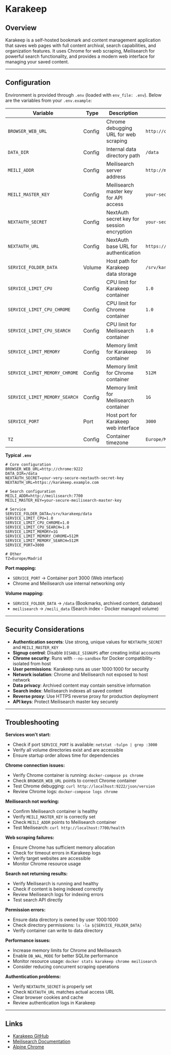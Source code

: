 # Karakeep

## Overview

Karakeep is a self-hosted bookmark and content management application that saves
web pages with full content archival, search capabilities, and organization
features. It uses Chrome for web scraping, Meilisearch for powerful search
functionality, and provides a modern web interface for managing your saved
content.

---

## Configuration

Environment is provided through `.env` (loaded with `env_file: .env`). Below are
the variables from your `.env.example`:

| Variable                      | Type   | Description                                | Example                        | Required |
| ----------------------------- | ------ | ------------------------------------------ | ------------------------------ | -------- |
| `BROWSER_WEB_URL`             | Config | Chrome debugging URL for web scraping      | `http://chrome:9222`           | Yes      |
| `DATA_DIR`                    | Config | Internal data directory path               | `/data`                        | Yes      |
| `MEILI_ADDR`                  | Config | Meilisearch server address                 | `http://meilisearch:7700`      | Yes      |
| `MEILI_MASTER_KEY`            | Config | Meilisearch master key for API access      | `your-secure-master-key`       | Yes      |
| `NEXTAUTH_SECRET`             | Config | NextAuth secret key for session encryption | `your-secure-secret-here`      | Yes      |
| `NEXTAUTH_URL`                | Config | NextAuth base URL for authentication       | `https://karakeep.example.com` | Yes      |
| `SERVICE_FOLDER_DATA`         | Volume | Host path for Karakeep data storage        | `/srv/karakeep/data`           | No       |
| `SERVICE_LIMIT_CPU`           | Config | CPU limit for Karakeep container           | `1.0`                          | No       |
| `SERVICE_LIMIT_CPU_CHROME`    | Config | CPU limit for Chrome container             | `1.0`                          | No       |
| `SERVICE_LIMIT_CPU_SEARCH`    | Config | CPU limit for Meilisearch container        | `1.0`                          | No       |
| `SERVICE_LIMIT_MEMORY`        | Config | Memory limit for Karakeep container        | `1G`                           | No       |
| `SERVICE_LIMIT_MEMORY_CHROME` | Config | Memory limit for Chrome container          | `512M`                         | No       |
| `SERVICE_LIMIT_MEMORY_SEARCH` | Config | Memory limit for Meilisearch container     | `1G`                           | No       |
| `SERVICE_PORT`                | Port   | Host port for Karakeep web interface       | `3000`                         | No       |
| `TZ`                          | Config | Container timezone                         | `Europe/Madrid`                | No       |

**Typical `.env`**

```dotenv
# Core configuration
BROWSER_WEB_URL=http://chrome:9222
DATA_DIR=/data
NEXTAUTH_SECRET=your-very-secure-nextauth-secret-key
NEXTAUTH_URL=https://karakeep.example.com

# Search configuration
MEILI_ADDR=http://meilisearch:7700
MEILI_MASTER_KEY=your-secure-meilisearch-master-key

# Service
SERVICE_FOLDER_DATA=/srv/karakeep/data
SERVICE_LIMIT_CPU=1.0
SERVICE_LIMIT_CPU_CHROME=1.0
SERVICE_LIMIT_CPU_SEARCH=1.0
SERVICE_LIMIT_MEMORY=1G
SERVICE_LIMIT_MEMORY_CHROME=512M
SERVICE_LIMIT_MEMORY_SEARCH=512M
SERVICE_PORT=3000

# Other
TZ=Europe/Madrid
```

**Port mapping:**
- `SERVICE_PORT` → Container port 3000 (Web interface)
- Chrome and Meilisearch use internal networking only

**Volume mapping:**
- `SERVICE_FOLDER_DATA` → `/data` (Bookmarks, archived content, database)
- `meilisearch` → `/meili_data` (Search index - Docker managed volume)

---

## Security Considerations

- **Authentication secrets**: Use strong, unique values for `NEXTAUTH_SECRET`
  and `MEILI_MASTER_KEY`
- **Signup control**: Disable `DISABLE_SIGNUPS` after creating initial accounts
- **Chrome security**: Runs with `--no-sandbox` for Docker compatibility -
  isolated from host
- **User permissions**: Karakeep runs as user 1000:1000 for security
- **Network isolation**: Chrome and Meilisearch not exposed to host network
- **Data privacy**: Archived content may contain sensitive information
- **Search index**: Meilisearch indexes all saved content
- **Reverse proxy**: Use HTTPS reverse proxy for production deployment
- **API keys**: Protect Meilisearch master key securely

---

## Troubleshooting

**Services won't start:**
- Check if port `SERVICE_PORT` is available: `netstat -tulpn | grep :3000`
- Verify all volume directories exist and are accessible
- Ensure startup order allows time for dependencies

**Chrome connection issues:**
- Verify Chrome container is running: `docker-compose ps chrome`
- Check `BROWSER_WEB_URL` points to correct Chrome container
- Test Chrome debugging: `curl http://localhost:9222/json/version`
- Review Chrome logs: `docker-compose logs chrome`

**Meilisearch not working:**
- Confirm Meilisearch container is healthy
- Verify `MEILI_MASTER_KEY` is correctly set
- Check `MEILI_ADDR` points to Meilisearch container
- Test Meilisearch: `curl http://localhost:7700/health`

**Web scraping failures:**
- Ensure Chrome has sufficient memory allocation
- Check for timeout errors in Karakeep logs
- Verify target websites are accessible
- Monitor Chrome resource usage

**Search not returning results:**
- Verify Meilisearch is running and healthy
- Check if content is being indexed correctly
- Review Meilisearch logs for indexing errors
- Test search API directly

**Permission errors:**
- Ensure data directory is owned by user 1000:1000
- Check directory permissions: `ls -la ${SERVICE_FOLDER_DATA}`
- Verify container can write to data directory

**Performance issues:**
- Increase memory limits for Chrome and Meilisearch
- Enable `DB_WAL_MODE` for better SQLite performance
- Monitor resource usage: `docker stats karakeep chrome meilisearch`
- Consider reducing concurrent scraping operations

**Authentication problems:**
- Verify `NEXTAUTH_SECRET` is properly set
- Check `NEXTAUTH_URL` matches actual access URL
- Clear browser cookies and cache
- Review authentication logs in Karakeep

---

## Links

- [Karakeep GitHub](https://github.com/karakeep-app/karakeep)
- [Meilisearch Documentation](https://www.meilisearch.com/docs)
- [Alpine Chrome](https://github.com/Zenika/alpine-chrome)
